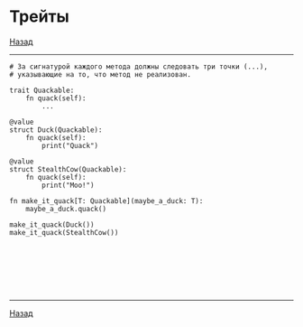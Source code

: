 # Трейты

[Назад][back]

---

```mojo
# За сигнатурой каждого метода должны следовать три точки (...),
# указывающие на то, что метод не реализован.

trait Quackable:
    fn quack(self):
        ...

@value
struct Duck(Quackable):
    fn quack(self):
        print("Quack")

@value
struct StealthCow(Quackable):
    fn quack(self):
        print("Moo!")

fn make_it_quack[T: Quackable](maybe_a_duck: T):
    maybe_a_duck.quack()

make_it_quack(Duck())
make_it_quack(StealthCow())
```

```mojo

```

```mojo

```

```mojo

```

```mojo

```

```mojo

```

```mojo

```

```mojo

```

---

[Назад][back]

[back]: <.> "Назад к оглавлению"